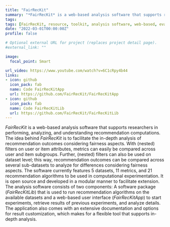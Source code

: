 ```yaml
---
title: "FairRecKit"
summary: "*FairRecKit* is a web-based analysis software that supports researchers in performing, analyzing, and understanding recommendation computations. The idea behind *FairRecKit* is to facilitate the in-depth analysis of recommendation outcomes considering fairness aspects. With (nested) filters on user or item attributes, metrics can easily be compared across user and item subgroups."
tags:
tags: [FairRecKit, resource, toolkit, analysis software, web-based, evaluation, analysis, recommender systems, music, movies]
date: "2022-03-01T00:00:00Z"
profile: false

# Optional external URL for project (replaces project detail page).
#external_link: ""

image:
  focal_point: Smart

url_video: https://www.youtube.com/watch?v=6C1cRpy4b44
links:
- icon: github
  icon_pack: fab
  name: Code FairRecKitApp
  url: https://github.com/FairRecKit/FairRecKitApp
- icon: github
  icon_pack: fab
  name: Code FairRecKitLib
  url: https://github.com/FairRecKit/FairRecKitLib
---
```


*FairRecKit* is a web-based analysis software that supports researchers in performing, analyzing, and understanding recommendation computations. The idea behind *FairRecKit* is to facilitate the in-depth analysis of recommendation outcomes considering fairness aspects. With (nested) filters on user or item attributes, metrics can easily be compared across user and item subgroups. Further, (nested) filters can also be used on dataset level; this way, recommendation outcomes can be compared across several sub-datasets to analyze for differences considering fairness aspects. The software currently features 5 datasets, 11 metrics, and 21 recommendation algorithms to be used in computational experimentation. It is open source and developed in a modular manner to facilitate extension. 
The analysis software consists of two components: A software package (*FairRecKitLib*) that is used to run recommendation algorithms on the available datasets and a web-based user interface (*FairRecKitApp*) to start experiments, retrieve results of previous experiments, and analyze details. The application also comes with an extensive documentation and options for result customization, which makes for a flexible tool that supports in-depth analysis.